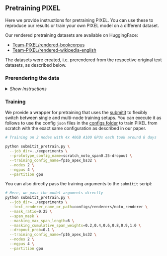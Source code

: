 ## Pretraining PIXEL

Here we provide instructions for pretraining PIXEL. You can use these to reproduce our results or train your own PIXEL model on a different dataset.

Our rendered pretraining datasets are available on HuggingFace:
- [Team-PIXEL/rendered-bookcorpus](https://huggingface.co/datasets/Team-PIXEL/rendered-bookcorpus)
- [Team-PIXEL/rendered-wikipedia-english](https://huggingface.co/datasets/Team-PIXEL/rendered-wikipedia-english)

The datasets were created, i.e. prerendered from the respective original text datasets, as described below.

### Prerendering the data

<details>
  <summary><i>Show Instructions</i></summary>
&nbsp;

It's not necessary to prerender the data but it does make things a little faster. We simultaneously rendered and uploaded the data to the huggingface hub. This also works if you have no disk space locally :).

We provide two prerendering scripts, one for the bookcorpus, which we streamed directly from the huggingface hub, and one for Wikipedia, which was available locally as a `txt` file in which one line corresponds to one paragraph and articles are separated by triple newlines. The scripts can also be modified to work with the [Wikipedia dataset](https://huggingface.co/datasets/wikipedia) on the huggingface hub, although the 2018 dump we used will not be accessible that way.
Note: we used the `PyGameTextRenderer` for prerendering and the scripts are currently not compatible with the `PangoCairoTextRenderer`, although this would only require a small change in the code.

Executing these scripts requires installing the modified `datasets` library from our git submodule, in which we added support to push the data to the huggingface hub in chunks.

**Rendering Wikipedia:**
```bash
export DATASET_FILE="en.20180201.txt"
export RENDERER_PATH="configs/renderers/noto_renderer"

python scripts/data/prerendering/prerender_wikipedia.py \
  --renderer_name_or_path=${RENDERER_PATH} \
  --data_path=${DATASET_FILE} \
  --chunk_size=100000 \
  --repo_id="<your_target_huggingface_hub_repo_id>" \
  --split="train" \
  --auth_token="<your_auth_token_with_write_access"
```

**Rendering Bookcorpus:**
```bash
export RENDERER_PATH="configs/renderers/noto_renderer"

python scripts/data/prerendering/prerender_bookcorpus.py \
  --renderer_name_or_path=${RENDERER_PATH} \
  --chunk_size=100000 \
  --repo_id="<your_target_huggingface_hub_repo_id>" \
  --split="train" \
  --auth_token="<your_auth_token_with_write_access"
  ```
    
</details>
    
### Training
We provide a wrapper for pretraining that uses the [submitit](https://github.com/facebookincubator/submitit) to flexibly switch between single and multi-node training setups. You can execute it as follows to use the config `json` files in the [configs folder](https://github.com/xplip/pixel/tree/main/configs) to train PIXEL from scratch with the exact same configuration as described in our paper.
    
```bash
# Training on 2 nodes with 4x 40GB A100 GPUs each took around 8 days

python submitit_pretrain.py \
  --job_dir=../experiments \
  --prototype_config_name=scratch_noto_span0.25-dropout \
  --training_config_name=fp16_apex_bs32 \
  --nodes 2 \
  --ngpus 4 \
  --partition gpu
```
    
You can also directly pass the training arguments to the `submitit` script:
```bash
# Here, we pass the model arguments directly
python submitit_pretrain.py \
  --job_dir=../experiments \
  --text_renderer_name_or_path=configs/renderers/noto_renderer \
  --mask_ratio=0.25 \
  --span_mask \
  --masking_max_span_length=6 \
  --masking_cumulative_span_weights=0.2,0.4,0.6,0.8,0.9,1.0 \
  --dropout_prob=0.1 \
  --training_config_name=fp16_apex_bs32 \
  --nodes 2 \
  --ngpus 4 \
  --partition gpu
    
```
